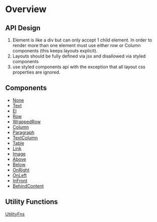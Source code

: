 # Overview

## API Design

1. Element is like a div but can only accept 1 child element. In order to render more than one element must use either row or Column components (this keeps layouts explicit).
2. Layouts should be fully defined via jsx and disallowed via styled components
3. use styled components api with the exception that all layout css properties are ignored.

## Components

- [None](None.md)
- [Text](Text.md)
- [El](El.md)
- [Row](Row.md)
- [WrappedRow](WrappedRow.md)
- [Column](Column.md)
- [Paragraph](Paragraph.md)
- [TextColumn](TextColumn.md)
- [Table](Table.md)
- [Link](Link.md)
- [Image](Image.md)
- [Above](Above.md)
- [Below](Below.md)
- [OnRight](OnRight.md)
- [OnLeft](OnLeft.md)
- [InFront](InFront.md)
- [BehindContent](BehindContent.md)

## Utility Functions

[UtilityFns](UtilityFns.md)
